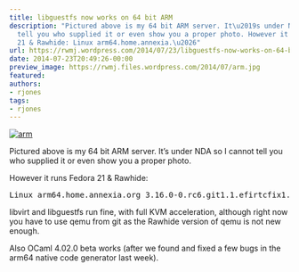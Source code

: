 ```yaml
---
title: libguestfs now works on 64 bit ARM
description: "Pictured above is my 64 bit ARM server. It\u2019s under NDA so I cannot
  tell you who supplied it or even show you a proper photo. However it runs Fedora
  21 & Rawhide: Linux arm64.home.annexia.\u2026"
url: https://rwmj.wordpress.com/2014/07/23/libguestfs-now-works-on-64-bit-arm/
date: 2014-07-23T20:49:26-00:00
preview_image: https://rwmj.files.wordpress.com/2014/07/arm.jpg
featured:
authors:
- rjones
tags:
- rjones
---
```


<p><a href="https://rwmj.files.wordpress.com/2014/07/arm.jpg"><img src="https://rwmj.files.wordpress.com/2014/07/arm.jpg?w=500" data-attachment-id="5374" data-permalink="https://rwmj.wordpress.com/2014/07/23/libguestfs-now-works-on-64-bit-arm/arm/" data-orig-file="https://rwmj.files.wordpress.com/2014/07/arm.jpg" data-orig-size="320,240" data-comments-opened="1" data-image-meta="{&quot;aperture&quot;:&quot;0&quot;,&quot;credit&quot;:&quot;&quot;,&quot;camera&quot;:&quot;&quot;,&quot;caption&quot;:&quot;&quot;,&quot;created_timestamp&quot;:&quot;0&quot;,&quot;copyright&quot;:&quot;&quot;,&quot;focal_length&quot;:&quot;0&quot;,&quot;iso&quot;:&quot;0&quot;,&quot;shutter_speed&quot;:&quot;0&quot;,&quot;title&quot;:&quot;&quot;}" data-image-title="arm" data-image-description="" data-image-caption="" data-medium-file="https://rwmj.files.wordpress.com/2014/07/arm.jpg?w=320" data-large-file="https://rwmj.files.wordpress.com/2014/07/arm.jpg?w=320" alt="arm" class="aligncenter size-full wp-image-5374" srcset="https://rwmj.files.wordpress.com/2014/07/arm.jpg 320w, https://rwmj.files.wordpress.com/2014/07/arm.jpg?w=150 150w" sizes="(max-width: 320px) 100vw, 320px"/></a></p>
<p>Pictured above is my 64 bit ARM server.  It&rsquo;s under NDA so I cannot tell you who supplied it or even show you a proper photo.</p>
<p>However it runs Fedora 21 &amp; Rawhide:</p>
<pre>
Linux arm64.home.annexia.org 3.16.0-0.rc6.git1.1.efirtcfix1.fc22.aarch64 #1 SMP Wed Jul 23 12:15:58 BST 2014 aarch64 aarch64 aarch64 GNU/Linux
</pre>
<p>libvirt and libguestfs run fine, with full KVM acceleration, although right now you have to use qemu from git as the Rawhide version of qemu is not new enough.</p>
<p>Also OCaml 4.02.0 beta works (after we found and fixed a few bugs in the arm64 native code generator last week).</p>

